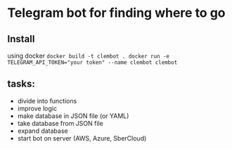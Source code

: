 # Telegram bot for finding where to go
## Install
using docker 
`docker build -t clembot .
docker run -e TELEGRAM_API_TOKEN="your token" --name clembot clembot`

## tasks:
- divide into functions
- improve logic
- make database in JSON file (or YAML)
- take database from JSON file
- expand database
- start bot on server (AWS, Azure, SberCloud)
